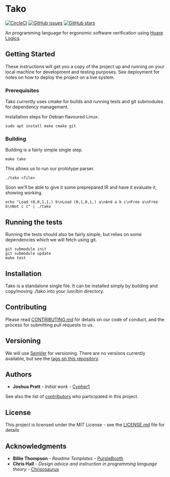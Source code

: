 # Tako

[![CircleCI](https://img.shields.io/circleci/project/github/Cypher1/tako.svg)](https://circleci.com/gh/Cypher1/tako/tree/master) [![GitHub issues](https://img.shields.io/github/issues/Cypher1/tako.svg)](https://github.com/Cypher1/tako/issues) [![GitHub stars](https://img.shields.io/github/stars/Cypher1/tako.svg?style=social)](https://github.com/Cypher1/tako)

An programming language for ergonomic software verification using [Hoare Logics](https://en.wikipedia.org/wiki/Hoare_logic).

## Getting Started

These instructions will get you a copy of the project up and running on your local machine for development and testing purposes. See deployment for notes on how to deploy the project on a live system.

### Prerequisites

Tako currently uses cmake for builds and running tests and git submodules for dependency management.

Installation steps for Debian flavoured Linux:
```
sudo apt install make cmake git
```

### Building

Building is a fairly simple single step.

```
make tako
```

This allows us to run our prototype parser.

```
./tako <file>
```

Soon we'll be able to give it some preprepared IR and have it evaluate it, showing working.

```
echo "Load (0,0,1,1,) b\nLoad (0,1,0,1,) a\nAnd a b c\nFree a\nFree b\nNot c c" | ./tako
```

## Running the tests

Running the tests should also be fairly simple, but relies on some dependencies which we will fetch using git.

```
git submodule init
git submodule update
make test
```

## Installation

Tako is a standalone single file. It can be installed simply by building and copy/moving ./tako into your /usr/bin directory.

## Contributing

Please read [CONTRIBUTING.md](CONTRIBUTING.md) for details on our code of conduct, and the process for submitting pull requests to us.

## Versioning

We will use [SemVer](http://semver.org/) for versioning. There are no versions currently available, but see the [tags on this repository](https://github.com/Cypher1/Tako/tags).

## Authors

* **Joshua Pratt** - *Initial work* - [Cypher1](https://github.com/Cypher1)

See also the list of [contributors](https://github.com/your/project/contributors) who participated in this project.

## License

This project is licensed under the MIT License - see the [LICENSE.md](LICENSE.md) file for details

## Acknowledgments

* **Billie Thompson** - *Readme Templates* - [PurpleBooth](https://github.com/PurpleBooth)
* **Chris Hall** - *Design advice and instruction in programming language theory* - [Chrisosaurus](https://github.com/chrisosaurus)
